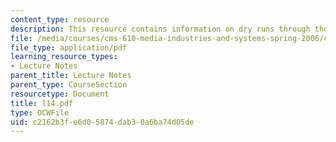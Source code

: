```yaml
---
content_type: resource
description: This resource contains information on dry runs through the student presentations.
file: /media/courses/cms-610-media-industries-and-systems-spring-2006/c2162b3fe6d05874dab30a6ba74d05de_l14.pdf
file_type: application/pdf
learning_resource_types:
- Lecture Notes
parent_title: Lecture Notes
parent_type: CourseSection
resourcetype: Document
title: l14.pdf
type: OCWFile
uid: c2162b3f-e6d0-5874-dab3-0a6ba74d05de
---
```

